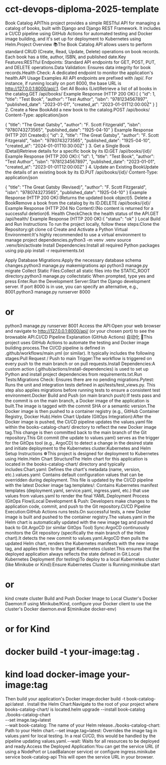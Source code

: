 # cct-devops-diploma-2025-template
Book Catalog APIThis project provides a simple RESTful API for managing a catalog of books, built with Django and Django REST Framework. It includes a CI/CD pipeline using GitHub Actions for automated testing and Docker image building, and it's set up for deployment to Kubernetes using Helm.Project Overview 📚The Book Catalog API allows users to perform standard CRUD (Create, Read, Update, Delete) operations on book records. Each book has a title, author, ISBN, and published date.Key Features:RESTful Endpoints: Standard API endpoints for GET, POST, PUT, and DELETE operations.Data Validation: Ensures data integrity for book records.Health Check: A dedicated endpoint to monitor the application's health.API Usage Examples All API endpoints are prefixed with /api/. For instance, if running locally on port 8000, the base URL is http://127.0.0.1:8000/api/.1. Get All Books (List)Retrieve a list of all books in the catalog.GET /api/books/
Example Response (HTTP 200 OK):[
    {
        "id": 1,
        "title": "Test Book",
        "author": "Test Author",
        "isbn": "9781234567897",
        "published_date": "2023-01-01",
        "created_at": "2023-01-01T12:00:00Z"
    }
]
2. Create a New BookAdd a new book to the catalog.POST /api/books/
Content-Type: application/json

{
    "title": "The Great Gatsby",
    "author": "F. Scott Fitzgerald",
    "isbn": "9780743273565",
    "published_date": "1925-04-10"
}
Example Response (HTTP 201 Created):{
    "id": 2,
    "title": "The Great Gatsby",
    "author": "F. Scott Fitzgerald",
    "isbn": "9780743273565",
    "published_date": "1925-04-10",
    "created_at": "2024-01-01T10:30:00Z"
}
3. Get a Single Book (Detail)Retrieve details for a specific book by its ID.GET /api/books/{id}/
Example Response (HTTP 200 OK):{
    "id": 1,
    "title": "Test Book",
    "author": "Test Author",
    "isbn": "9781234567897",
    "published_date": "2023-01-01",
    "created_at": "2023-01-01T12:00:00Z"
}
4. Update an Existing BookUpdate the details of an existing book by its ID.PUT /api/books/{id}/
Content-Type: application/json

{
    "title": "The Great Gatsby (Revised)",
    "author": "F. Scott Fitzgerald",
    "isbn": "9780743273565",
    "published_date": "1925-04-10"
}
Example Response (HTTP 200 OK):(Returns the updated book object)5. Delete a BookRemove a book from the catalog by its ID.DELETE /api/books/{id}/
Example Response (HTTP 204 No Content):(No content is returned for a successful deletion)6. Health CheckCheck the health status of the API.GET /api/health/
Example Response (HTTP 200 OK):{
    "status": "ok"
}
Local Build and Run Instructions To run the project locally, follow these steps:Clone the Repository:git clone <your-repository-url>
cd <your-repository-directory>
Create and Activate a Python Virtual Environment:It's highly recommended to use a virtual environment to manage project dependencies.python3 -m venv .venv
source .venv/bin/activate
Install Dependencies:Install all required Python packages using pip.pip install -r requirements.txt

Apply Database Migrations:Apply the necessary database schema changes.python3 manage.py makemigrations api
python3 manage.py migrate
Collect Static Files:Collect all static files into the STATIC_ROOT directory.python3 manage.py collectstatic
When prompted, type yes and press Enter.Run the Development Server:Start the Django development server. If port 8000 is in use, you can specify an alternative, e.g., 8001.python3 manage.py runserver 8000
# or
python3 manage.py runserver 8001
Access the API:Open your web browser and navigate to http://127.0.0.1:8000/api/ (or your chosen port) to see the browsable API.CI/CD Pipeline Explanation (GitHub Actions) 自动化 🚀This project uses GitHub Actions to automate the testing and Docker image building process.The CI/CD pipeline is defined in .github/workflows/main.yml (or similar). It typically includes the following stages:Pull Request / Push to main Trigger:The workflow is triggered on every push to the main branch or on pull requests.Install Dependencies:A custom action (.github/actions/install-dependencies) is used to set up Python and install project dependencies from requirements.txt.Run Tests:Migrations Check: Ensures there are no pending migrations.Pytest: Runs the unit and integration tests defined in api/tests/test_views.py. This step also applies migrations before running tests to ensure a consistent test environment.Docker Build and Push (on main branch push):If tests pass and the commit is on the main branch, a Docker image of the application is built.The image is tagged with the commit SHA or a semantic version.The Docker image is then pushed to a container registry (e.g., GitHub Container Registry, Docker Hub).Helm Chart Update (GitOps Integration):After the Docker image is pushed, the CI/CD pipeline updates the values.yaml file within the books-catalog-chart/ directory to reflect the new Docker image tag.This change is then committed back to the main branch of the Git repository.This Git commit (the update to values.yaml) serves as the trigger for the GitOps tool (e.g., ArgoCD) to detect a change in the desired state and initiate deployment to the Kubernetes cluster.Kubernetes and Helm Setup Instructions ☸️This project is designed for deployment to Kubernetes using Helm.Helm Chart StructureThe Helm chart for this application is located in the books-catalog-chart/ directory and typically includes:Chart.yaml: Defines the chart's metadata (name, version, etc.).values.yaml: Contains default configuration values that can be overridden during deployment. This file is updated by the CI/CD pipeline with the latest Docker image tag.templates/: Contains Kubernetes manifest templates (deployment.yaml, service.yaml, ingress.yaml, etc.) that use values from values.yaml to render the final YAML.Deployment Process (GitOps Flow)Local Development & Push: Developers make changes to the application code, commit, and push to the Git repository.CI/CD Pipeline Execution:GitHub Actions runs tests.On successful tests, a new Docker image is built and pushed to the container registry.The values.yaml in the Helm chart is automatically updated with the new image tag and pushed back to Git.ArgoCD (or similar GitOps Tool) Sync:ArgoCD continuously monitors the Git repository (specifically the main branch of the Helm chart).It detects the new commit to values.yaml.ArgoCD then pulls the updated Helm chart, renders the Kubernetes manifests with the new image tag, and applies them to the target Kubernetes cluster.This ensures that the deployed application always reflects the state defined in Git.Local Kubernetes Deployment (for testing)To deploy to a local Kubernetes cluster (like Minikube or Kind):Ensure Kubernetes Cluster is Running:minikube start
# or
kind create cluster
Build and Push Docker Image to Local Cluster's Docker Daemon:If using Minikube/Kind, configure your Docker client to use the cluster's Docker daemon.eval $(minikube docker-env)
# or for Kind
# docker build -t your-image:tag .
# kind load docker-image your-image:tag
Then build your application's Docker image:docker build -t book-catalog-api:latest .
Install the Helm Chart:Navigate to the root of your project where books-catalog-chart/ is located.helm upgrade --install book-catalog ./books-catalog-chart \
  --set image.tag=latest \
  --wait
book-catalog: The name of your Helm release../books-catalog-chart: Path to your Helm chart.--set image.tag=latest: Overrides the image tag in values.yaml for local testing. In a real CI/CD, this would be handled by the pipeline updating values.yaml.--wait: Waits for all resources to be deployed and ready.Access the Deployed Application:You can get the service URL (if using a NodePort or LoadBalancer service) or configure ingress.minikube service book-catalog-api
This will open the service URL in your browser.
